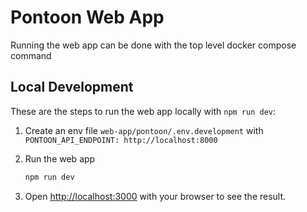 # Pontoon Web App

Running the web app can be done with the top level docker compose command

## Local Development

These are the steps to run the web app locally with `npm run dev`:

1. Create an env file `web-app/pontoon/.env.development` with `PONTOON_API_ENDPOINT: http://localhost:8000`

2. Run the web app

   ```bash
   npm run dev
   ```

3. Open [http://localhost:3000](http://localhost:3000) with your browser to see the result.
